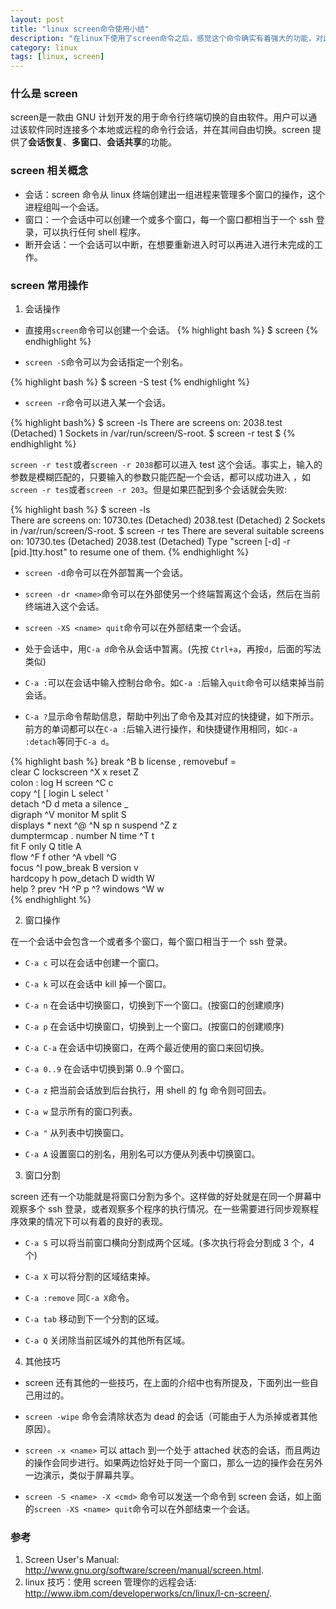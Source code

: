 ```yaml
---
layout: post
title: "linux screen命令使用小结"
description: "在linux下使用了screen命令之后，感觉这个命令确实有着强大的功能，对这个命令做一个总结。"
category: linux
tags: [linux, screen]
---
```


### 什么是 screen 

screen是一款由 GNU 计划开发的用于命令行终端切换的自由软件。用户可以通过该软件同时连接多个本地或远程的命令行会话，并在其间自由切换。screen 提供了**会话恢复**、**多窗口**、**会话共享**的功能。

### screen 相关概念

* 会话：screen 命令从 linux 终端创建出一组进程来管理多个窗口的操作，这个进程组叫一个会话。
* 窗口：一个会话中可以创建一个或多个窗口，每一个窗口都相当于一个 ssh 登录，可以执行任何 shell 程序。
* 断开会话：一个会话可以中断，在想要重新进入时可以再进入进行未完成的工作。

<!-- more -->

### screen 常用操作

1. 会话操作

- 直接用`screen`命令可以创建一个会话。
{% highlight bash %}
$ screen
{% endhighlight %}

- `screen -S`命令可以为会话指定一个别名。

{% highlight bash %}
$ screen -S test
{% endhighlight %}

- `screen -r`命令可以进入某一个会话。

{% highlight bash%}
$ screen -ls
There are screens on:
	2038.test       (Detached)
1 Sockets in /var/run/screen/S-root.
$ screen -r test
$
{% endhighlight %}

`screen -r test`或者`screen -r 2038`都可以进入 test 这个会话。事实上，输入的参数是模糊匹配的，只要输入的参数只能匹配一个会话，都可以成功进入 ，如`screen -r tes`或者`screen -r 203`。但是如果匹配到多个会话就会失败:

{% highlight bash %}
$ screen -ls    
There are screens on:
	10730.tes       (Detached)
	2038.test       (Detached)
2 Sockets in /var/run/screen/S-root.
$ screen -r tes 
There are several suitable screens on:
	10730.tes       (Detached)
	2038.test       (Detached)
Type "screen [-d] -r [pid.]tty.host" to resume one of them.
{% endhighlight %}

- `screen -d`命令可以在外部暂离一个会话。

- `screen -dr <name>`命令可以在外部使另一个终端暂离这个会话，然后在当前终端进入这个会话。

- `screen -XS <name> quit`命令可以在外部结束一个会话。

- 处于会话中，用`C-a d`命令从会话中暂离。(先按 `Ctrl+a`，再按`d`，后面的写法类似)

- `C-a :`可以在会话中输入控制台命令。如`C-a :`后输入`quit`命令可以结束掉当前会话。

- `C-a ?`显示命令帮助信息，帮助中列出了命令及其对应的快捷键，如下所示。前方的单词都可以在`C-a :`后输入进行操作，和快捷键作用相同，如`C-a :detach`等同于`C-a d`。

{% highlight bash %}
break       ^B b          license     ,             removebuf   =         
clear       C             lockscreen  ^X x          reset       Z         
colon       :             log         H             screen      ^C c      
copy        ^[ [          login       L             select      '         
detach      ^D d          meta        a             silence     _         
digraph     ^V            monitor     M             split       S         
displays    *             next        ^@ ^N sp n    suspend     ^Z z      
dumptermcap .             number      N             time        ^T t      
fit         F             only        Q             title       A         
flow        ^F f          other       ^A            vbell       ^G        
focus       ^I            pow_break   B             version     v         
hardcopy    h             pow_detach  D             width       W         
help        ?             prev        ^H ^P p ^?    windows     ^W w      
{% endhighlight %}

2. 窗口操作

在一个会话中会包含一个或者多个窗口，每个窗口相当于一个 ssh 登录。

- `C-a c` 可以在会话中创建一个窗口。

- `C-a k` 可以在会话中 kill 掉一个窗口。

- `C-a n` 在会话中切换窗口，切换到下一个窗口。(按窗口的创建顺序)

- `C-a p` 在会话中切换窗口，切换到上一个窗口。(按窗口的创建顺序)

- `C-a C-a` 在会话中切换窗口，在两个最近使用的窗口来回切换。

- `C-a 0..9` 在会话中切换到第 0..9 个窗口。

- `C-a z` 把当前会话放到后台执行，用 shell 的 fg 命令则可回去。

- `C-a w` 显示所有的窗口列表。

- `C-a "` 从列表中切换窗口。

- `C-a A` 设置窗口的别名，用别名可以方便从列表中切换窗口。

3. 窗口分割

screen 还有一个功能就是将窗口分割为多个。这样做的好处就是在同一个屏幕中观察多个 ssh 登录，或者观察多个程序的执行情况。在一些需要进行同步观察程序效果的情况下可以有着的良好的表现。

- `C-a S` 可以将当前窗口横向分割成两个区域。(多次执行将会分割成 3 个，4 个)

- `C-a X` 可以将分割的区域结束掉。

- `C-a :remove` 同`C-a X`命令。

- `C-a tab` 移动到下一个分割的区域。

- `C-a Q` 关闭除当前区域外的其他所有区域。

4. 其他技巧 

- screen 还有其他的一些技巧，在上面的介绍中也有所提及，下面列出一些自己用过的。

- `screen -wipe` 命令会清除状态为 dead 的会话（可能由于人为杀掉或者其他原因）。

- `screen -x <name>` 可以 attach 到一个处于 attached 状态的会话，而且两边的操作会同步进行。如果两边恰好处于同一个窗口，那么一边的操作会在另外一边演示，类似于屏幕共享。

- `screen -S <name> -X <cmd>` 命令可以发送一个命令到 screen 会话，如上面的`screen -XS <name> quit`命令可以在外部结束一个会话。

### 参考

1. Screen User's Manual: <http://www.gnu.org/software/screen/manual/screen.html>.
2. linux 技巧：使用 screen 管理你的远程会话: <http://www.ibm.com/developerworks/cn/linux/l-cn-screen/>.

